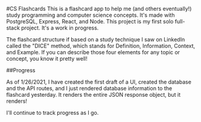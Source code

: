 #CS Flashcards
This is a flashcard app to help me (and others eventually!) study programming and computer science concepts. It's made with PostgreSQL, Express, React, and Node.
This project is my first solo full-stack project. It's a work in progress. 

The flashcard structure if based on a study technique I saw on LinkedIn called the "DICE" method, which stands for Definition, Information, Context, and Example. If you can describe those four elements for any topic or concept, you know it pretty well!

##Progress

As of 1/26/2021, I have created the first draft of a UI, created the database and the API routes, and I just rendered database information to the flashcard yesterday. It renders the entire JSON response object, but it renders! 

I'll continue to track progress as I go.
